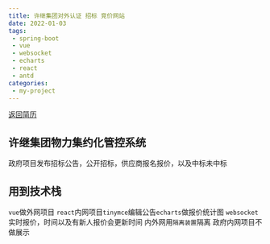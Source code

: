 ```yaml
---
title: 许继集团对外认证 招标 竞价网站
date: 2022-01-03
tags:
 - spring-boot
 - vue
 - websocket
 - echarts
 - react
 - antd
categories:
 - my-project
---
```


[返回简历](../other/my.md)
## 许继集团物力集约化管控系统
政府项目发布招标公告，公开招标，供应商报名报价，以及中标未中标
## 用到技术栈
`vue`做外网项目 `react`内网项目`tinymce`编辑公告`echarts`做报价统计图
`websocket` 实时报价，时间以及有新人报价会更新时间
内外网用`隔离装置`隔离 政府内网项目不做展示
